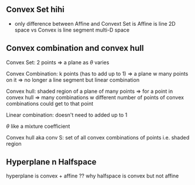 

## Convex Set hihi


* only difference between Affine and Convext Set is Affine is line 2D space vs Convex is line segment multi-D space

## Convex combination and convex hull

Convex Set: 2 points => a plane as $\theta$ varies

Convex Combination: k points (has to add up to 1) => a plane w many points on it => no longer a line segment but linear combination

Convex hull: shaded region of a plane of many points => for a point in convex hull => many combinations w different number of points of convex combinations could get to that point

Linear combination: doesn't need to added up to 1

$\theta$ like a mixture coefficient

Convex hull aka conv S: set of all convex combinations of points i.e. shaded region

## Hyperplane n Halfspace 

hyperplane is convex + affine
?? why halfspace is convex but not affine 




